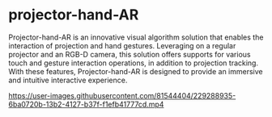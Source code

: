 # projector-hand-AR

Projector-hand-AR is an innovative visual algorithm solution that enables the interaction of projection and hand gestures. Leveraging on a regular projector and an RGB-D camera, this solution offers supports for various touch and gesture interaction operations, in addition to projection tracking. With these features, Projector-hand-AR is designed to provide an immersive and intuitive interactive experience.

https://user-images.githubusercontent.com/81544404/229288935-6ba0720b-13b2-4127-b37f-f1efb41777cd.mp4


